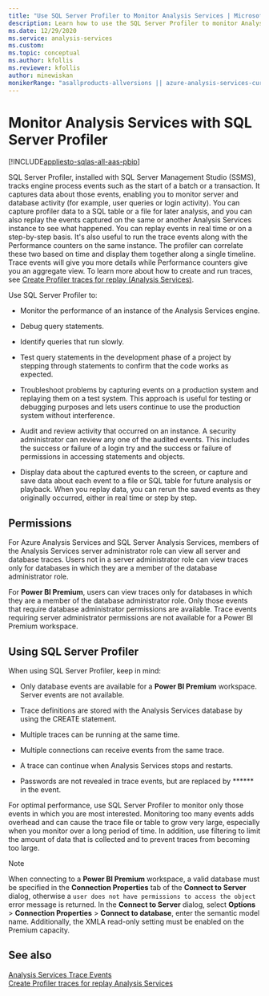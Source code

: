 ```yaml
---
title: "Use SQL Server Profiler to Monitor Analysis Services | Microsoft Docs"
description: Learn how to use the SQL Server Profiler to monitor Analysis Services to track engine process events.
ms.date: 12/29/2020
ms.service: analysis-services
ms.custom:
ms.topic: conceptual
ms.author: kfollis
ms.reviewer: kfollis
author: minewiskan
monikerRange: "asallproducts-allversions || azure-analysis-services-current || power-bi-premium-current || >= sql-analysis-services-2016"
---
```


# Monitor Analysis Services with SQL Server Profiler

[!INCLUDE[appliesto-sqlas-all-aas-pbip](../includes/appliesto-sqlas-all-aas-pbip.md)]

  SQL Server Profiler, installed with SQL Server Management Studio (SSMS), tracks engine process events such as the start of a batch or a transaction. It captures data about those events, enabling you to monitor server and database activity (for example, user queries or login activity). You can capture profiler data to a SQL table or a file for later analysis, and you can also replay the events captured on the same or another Analysis Services instance to see what happened. You can replay events in real time or on a step-by-step basis. It's also useful to run the trace events along with the Performance counters on the same instance. The profiler can correlate these two based on time and display them together along a single timeline. Trace events will give you more details while Performance counters give you an aggregate view. To learn more about how to create and run traces, see [Create Profiler traces for replay &#40;Analysis Services&#41;](../../analysis-services/instances/create-profiler-traces-for-replay-analysis-services.md).  
  
  Use SQL Server Profiler to:  
  
- Monitor the performance of an instance of the Analysis Services engine.  
  
- Debug query statements.  
  
- Identify queries that run slowly.  
  
- Test query statements in the development phase of a project by stepping through statements to confirm that the code works as expected.  
  
- Troubleshoot problems by capturing events on a production system and replaying them on a test system. This approach is useful for testing or debugging purposes and lets users continue to use the production system without interference.  
  
- Audit and review activity that occurred on an instance. A security administrator can review any one of the audited events. This includes the success or failure of a login try and the success or failure of permissions in accessing statements and objects.  
  
- Display data about the captured events to the screen, or capture and save data about each event to a file or SQL table for future analysis or playback. When you replay data, you can rerun the saved events as they originally occurred, either in real time or step by step.  

## Permissions

For Azure Analysis Services and SQL Server Analysis Services, members of the Analysis Services server administrator role can view all server and database traces. Users not in a server administrator role can view traces only for databases in which they are a member of the database administrator role.

For **Power BI Premium**, users can view traces only for databases in which they are a member of the database administrator role. Only those events that require database administrator permissions are available. Trace events requiring server administrator permissions are not available for a Power BI Premium workspace.

## Using SQL Server Profiler

 When using SQL Server Profiler, keep in mind:  
  
- Only database events are available for a **Power BI Premium** workspace. Server events are not available.

- Trace definitions are stored with the Analysis Services database by using the CREATE statement.  
  
- Multiple traces can be running at the same time.  
  
- Multiple connections can receive events from the same trace.  
  
- A trace can continue when Analysis Services stops and restarts.  
  
- Passwords are not revealed in trace events, but are replaced by \*\*\*\*\*\* in the event.  
  
 For optimal performance, use SQL Server Profiler to monitor only those events in which you are most interested. Monitoring too many events adds overhead and can cause the trace file or table to grow very large, especially when you monitor over a long period of time. In addition, use filtering to limit the amount of data that is collected and to prevent traces from becoming too large.

> [!NOTE]
> When connecting to a **Power BI Premium** workspace, a valid database must be specified in the **Connection Properties** tab of the **Connect to Server** dialog, otherwise a  `user does not have permissions to access the object` error message is returned. In the **Connect to Server** dialog, select **Options** > **Connection Properties** > **Connect to database**, enter the semantic model name. Additionally, the XMLA read-only setting must be enabled on the Premium capacity.

## See also

 [Analysis Services Trace Events](../trace-events/analysis-services-trace-events.md)  
 [Create Profiler traces for replay Analysis Services](../../analysis-services/instances/create-profiler-traces-for-replay-analysis-services.md)
